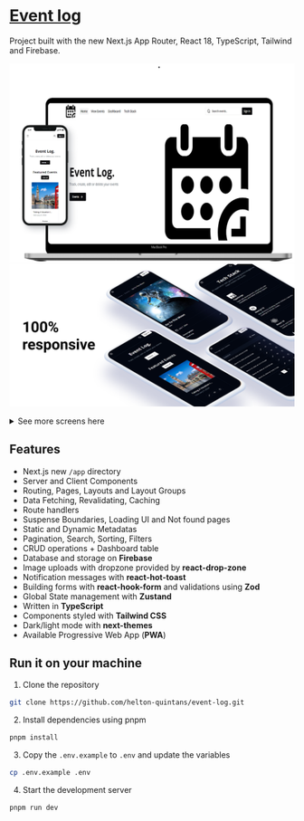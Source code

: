 # [Event log]("https://pierce-event-log.vercel.app/")


Project built with the new Next.js App Router, React 18, TypeScript, Tailwind and Firebase.

[![Event Log](./public/images/event-log-screens.png)](https://pierce-event-log.vercel.app/)
[![Events Dashbord](./public/images/event-log-full-responsive.png)](https://pierce-event-log.vercel.app/)

<details>
  <summary>See more screens here</summary>
  
  [![Events Dashbord](./public/images/event-log-screen.png)](https://pierce-event-log.vercel.app/)
  [![Events Dashbord](./public/images/event-log-table-screen.png)](https://pierce-event-log.vercel.app/)
  [![Events Dashbord](./public/images/event-log-tech-stack-screen.png)](https://pierce-event-log.vercel.app/)
  [![Events Dashbord](./public/images/event-log-event-log-global-search-screen.png)](https://pierce-event-log.vercel.app/)
  

</details>

## Features

- Next.js new `/app` directory
- Server and Client Components
- Routing, Pages, Layouts and Layout Groups
- Data Fetching, Revalidating, Caching
- Route handlers
- Suspense Boundaries, Loading UI and Not found pages
- Static and Dynamic Metadatas
- Pagination, Search, Sorting, Filters
- CRUD operations + Dashboard table
- Database and storage on **Firebase**
- Image uploads with dropzone provided by **react-drop-zone**
- Notification messages with **react-hot-toast**
- Building forms with **react-hook-form** and validations using **Zod**
- Global State management with **Zustand**
- Written in **TypeScript**
- Components styled with **Tailwind CSS**
- Dark/light mode with **next-themes**
- Available Progressive Web App (**PWA**)

## Run it on your machine

1. Clone the repository

```bash
git clone https://github.com/helton-quintans/event-log.git
```

2. Install dependencies using pnpm

```bash
pnpm install
```

3. Copy the `.env.example` to `.env` and update the variables

```bash
cp .env.example .env
```

4. Start the development server

```bash
pnpm run dev
```
